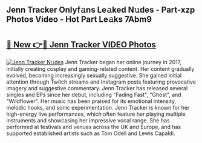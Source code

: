 ## Jenn Tracker Onlyf𝚊ns Le𝚊ked N𝚞des - Part-xzp Photos Video - Hot Part Le𝚊ks 7Abm9

# <h2><a href="http://ac42199.deff.icu/?id=Jenn+Tracker">🔗 New 👉🔴 Jenn Tracker VIDEO Photos</a></h2>

[![Jenn Tracker N𝚞des](https://i.imgur.com/rIISA9y.gif)](http://ac42199.deff.icu/?id=Jenn+Tracker)
Jenn Tracker began her online journey in 2017, initially creating cosplay and gaming-related content. Her content gradually evolved, becoming increasingly sexually suggestive. She gained initial attention through Twitch streams and Instagram posts featuring provocative imagery and suggestive commentary. Jenn Tracker has released several singles and EPs since her debut, including "Fading Fast", "Ghost", and "Wildflower". Her music has been praised for its emotional intensity, melodic hooks, and sonic experimentation. Jenn Tracker is known for her high-energy live performances, which often feature her playing multiple instruments and showcasing her impressive vocal range. She has performed at festivals and venues across the UK and Europe, and has supported established artists such as Tom Odell and Lewis Capaldi.
